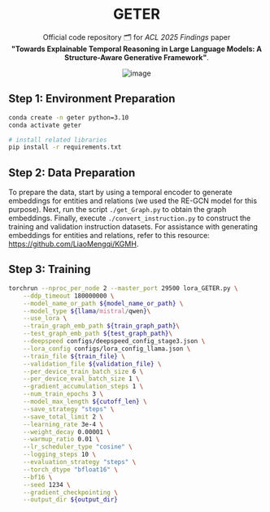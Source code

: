 <div align="center">

# GETER

Official code repository 🗂️ for *ACL 2025 Findings* paper  
**"Towards Explainable Temporal Reasoning in Large Language Models: A Structure-Aware Generative Framework"**.

![image](https://github.com/user-attachments/assets/087a9702-cb87-491f-be16-c7284b09a055)

</div>

## Step 1: Environment Preparation
```sh
conda create -n geter python=3.10
conda activate geter

# install related libraries
pip install -r requirements.txt

```
## Step 2: Data Preparation
To prepare the data, start by using a temporal encoder to generate embeddings for entities and relations (we used the RE-GCN model for this purpose). Next, run the script `./get_Graph.py` to obtain the graph embeddings. Finally, execute `./convert_instruction.py` to construct the training and validation instruction datasets. For assistance with generating embeddings for entities and relations, refer to this resource: https://github.com/LiaoMengqi/KGMH.


## Step 3: Training 
```sh
torchrun --nproc_per_node 2 --master_port 29500 lora_GETER.py \
    --ddp_timeout 180000000 \
    --model_name_or_path ${model_name_or_path} \
    --model_type ${llama/mistral/qwen}\
    --use_lora \
    --train_graph_emb_path ${train_graph_path}\
    --test_graph_emb_path ${test_graph_path}\
    --deepspeed configs/deepspeed_config_stage3.json \
    --lora_config configs/lora_config_llama.json \
    --train_file ${train_file} \
    --validation_file ${validation_file} \
    --per_device_train_batch_size 6 \
    --per_device_eval_batch_size 1 \
    --gradient_accumulation_steps 1 \
    --num_train_epochs 3 \
    --model_max_length ${cutoff_len} \
    --save_strategy "steps" \
    --save_total_limit 2 \
    --learning_rate 3e-4 \
    --weight_decay 0.00001 \
    --warmup_ratio 0.01 \
    --lr_scheduler_type "cosine" \
    --logging_steps 10 \
    --evaluation_strategy "steps" \
    --torch_dtype "bfloat16" \
    --bf16 \
    --seed 1234 \
    --gradient_checkpointing \
    --output_dir ${output_dir}
```
